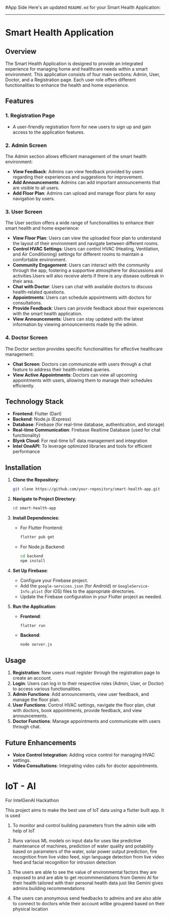 #App Side
Here's an updated `README.md` for your Smart Health Application:

---

# Smart Health Application

## Overview
The Smart Health Application is designed to provide an integrated experience for managing home and healthcare needs within a smart environment. This application consists of four main sections: Admin, User, Doctor, and a Registration page. Each user role offers different functionalities to enhance the health and home experience.

## Features

### 1. Registration Page
- A user-friendly registration form for new users to sign up and gain access to the application features.

### 2. Admin Screen
The Admin section allows efficient management of the smart health environment:
- **View Feedback**: Admins can view feedback provided by users regarding their experiences and suggestions for improvement.
- **Add Announcements**: Admins can add important announcements that are visible to all users.
- **Add Floor Plan**: Admins can upload and manage floor plans for easy navigation by users.

### 3. User Screen
The User section offers a wide range of functionalities to enhance their smart health and home experience:
- **View Floor Plan**: Users can view the uploaded floor plan to understand the layout of their environment and navigate between different rooms.
- **Control HVAC Settings**: Users can control HVAC (Heating, Ventilation, and Air Conditioning) settings for different rooms to maintain a comfortable environment.
- **Community Engagement**: Users can interact with the community through the app, fostering a supportive atmosphere for discussions and activities.Users will also receive alerts if there is any disease outbreak in their area.
- **Chat with Doctor**: Users can chat with available doctors to discuss health-related questions.
- **Appointments**: Users can schedule appointments with doctors for consultations.
- **Provide Feedback**: Users can provide feedback about their experiences with the smart health application.
- **View Announcements**: Users can stay updated with the latest information by viewing announcements made by the admin.

### 4. Doctor Screen
The Doctor section provides specific functionalities for effective healthcare management:
- **Chat Screen**: Doctors can communicate with users through a chat feature to address their health-related queries.
- **View Active Appointments**: Doctors can view all upcoming appointments with users, allowing them to manage their schedules efficiently.

## Technology Stack
- **Frontend**: Flutter (Dart)
- **Backend**: Node.js (Express)
- **Database**: Firebase (for real-time database, authentication, and storage)
- **Real-time Communication**: Firebase Realtime Database (used for chat functionality)
- **Blynk Cloud**: For real-time IoT data management and integration
- **Intel OneAPI**: To leverage optimized libraries and tools for efficient performance

## Installation
1. **Clone the Repository**:
   ```sh
   git clone https://github.com/your-repository/smart-health-app.git
   ```
2. **Navigate to Project Directory**:
   ```sh
   cd smart-health-app
   ```
3. **Install Dependencies**:
   - For Flutter Frontend:
     ```sh
     flutter pub get
     ```
   - For Node.js Backend:
     ```sh
     cd backend
     npm install
     ```
4. **Set Up Firebase**:
   - Configure your Firebase project.
   - Add the `google-services.json` (for Android) or `GoogleService-Info.plist` (for iOS) files to the appropriate directories.
   - Update the Firebase configuration in your Flutter project as needed.

5. **Run the Application**:
   - **Frontend**:
     ```sh
     flutter run
     ```
   - **Backend**:
     ```sh
     node server.js
     ```

## Usage
1. **Registration**: New users must register through the registration page to create an account.
2. **Login**: Users can log in to their respective roles (Admin, User, or Doctor) to access various functionalities.
3. **Admin Functions**: Add announcements, view user feedback, and manage the floor plan.
4. **User Functions**: Control HVAC settings, navigate the floor plan, chat with doctors, book appointments, provide feedback, and view announcements.
5. **Doctor Functions**: Manage appointments and communicate with users through chat.


## Future Enhancements
- **Voice Control Integration**: Adding voice control for managing HVAC settings.
- **Video Consultations**: Integrating video calls for doctor appointments.


# IoT - AI

For IntelGenAI  Hackathon

This project aims to make the best use of IoT data using a flutter built app. It is used

1) To monitor and control building parameters from the admin side with help of IoT

2) Runs various ML models on input data for uses like predictive maintenance of machines, prediction of water quality and potability based on parameters of the water, solar power output prediction, fire recognition from live video feed, sign language detection from live video feed and facial recognition for intrusion detection

3) The users are able to see the value of environmental factors they are exposed to and are able to get recommmendations from Gemini AI for their health tailored with their personal health data just like Gemini gives admins building recommendations

4) The users can anonymous send feedbacks to admins and are also able to connect to doctors while their account willbe groupeed based on their physical location



